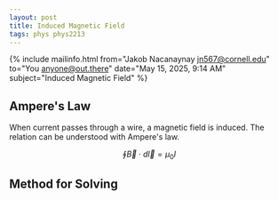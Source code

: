 ```yaml
---
layout: post
title: Induced Magnetic Field
tags: phys phys2213
---
```


{% include mailinfo.html from="Jakob Nacanaynay <jn567@cornell.edu>" to="You <anyone@out.there>" date="May 15, 2025, 9:14 AM" subject="Induced Magnetic Field" %}

## Ampere's Law

When current passes through a wire, a magnetic field is induced. The relation can be understood with Ampere's law.

$$ \oint \vec B\cdot d\vec l = \mu_0 I $$

## Method for Solving
